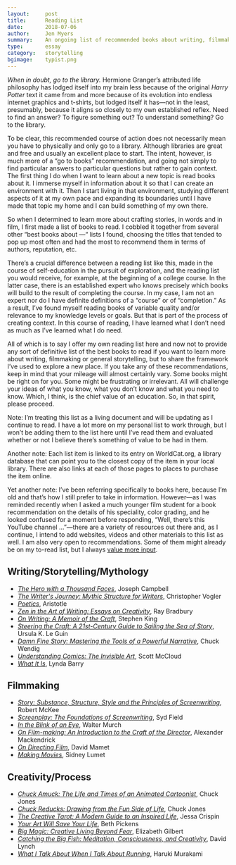 ```yaml
---
layout:     post
title:      Reading List 
date:       2018-07-06
author:     Jen Myers
summary:    An ongoing list of recommended books about writing, filmmaking and storytelling
type:       essay
category:   storytelling
bgimage:    typist.png
---
```


_When in doubt, go to the library._ Hermione Granger’s attributed life philosophy has lodged itself into my brain less because of the original _Harry Potter_ text it came from and more because of its evolution into endless internet graphics and t-shirts, but lodged itself it has—not in the least, presumably, because it aligns so closely to my own established reflex. Need to find an answer? To figure something out? To understand something? Go to the library.

To be clear, this recommended course of action does not necessarily mean you have to physically and only go to a library. Although libraries are great and free and usually an excellent place to start. The intent, however, is much more of a “go to books” recommendation, and going not simply to find particular answers to particular questions but rather to gain context. The first thing I do when I want to learn about a new topic is read books about it. I immerse myself in information about it so that I can create an environment with it. Then I start living in that environment, studying different aspects of it at my own pace and expanding its boundaries until I have made that topic my home and I can build something of my own there.

So when I determined to learn more about crafting stories, in words and in film, I first made a list of books to read. I cobbled it together from several other “best books about —“ lists I found, choosing the titles that tended to pop up most often and had the most to recommend them in terms of authors, reputation, etc.

There’s a crucial difference between a reading list like this, made in the course of self-education in the pursuit of exploration, and the reading list you would receive, for example, at the beginning of a college course. In the latter case, there is an established expert who knows precisely which books will build to the result of completing the course. In my case, I am not an expert nor do I have definite definitions of a “course” or of “completion.” As a result, I’ve found myself reading books of variable quality and/or relevance to my knowledge levels or goals. But that is part of the process of creating context. In this course of reading, I have learned what I don’t need as much as I’ve learned what I do need.

All of which is to say I offer my own reading list here and now not to provide any sort of definitive list of the best books to read if you want to learn more about writing, filmmaking or general storytelling, but to share the framework I’ve used to explore a new place. If you take any of these recommendations, keep in mind that your mileage will almost certainly vary. Some books might be right on for you. Some might be frustrating or irrelevant. All will challenge your ideas of what you know, what you don’t know and what you need to know. Which, I think, is the chief value of an education. So, in that spirit, please proceed.

Note: I’m treating this list as a living document and will be updating as I continue to read. I have a lot more on my personal list to work through, but I won’t be adding them to the list here until I’ve read them and evaluated whether or not I believe there’s something of value to be had in them.

Another note: Each list item is linked to its entry on WorldCat.org, a library database that can point you to the closest copy of the item in your local library. There are also links at each of those pages to places to purchase the item online.

Yet another note: I’ve been referring specifically to books here, because I’m old and that’s how I still prefer to take in information. However—as I was reminded recently when I asked a much younger film student for a book recommendation on the details of his speciality, color grading, and he looked confused for a moment before responding, “Well, there’s this YouTube channel …”—there are a variety of resources out there and, as I continue, I intend to add websites, videos and other materials to this list as well. I am also very open to recommendations. Some of them might already be on my to-read list, but I always <a href="mailto:hello@jenmyers.net">value more input</a>.

<h2 class='section-heading'>Writing/Storytelling/Mythology</h2>

- [_The Hero with a Thousand Faces_](https://www.worldcat.org/title/hero-with-a-thousand-faces/oclc/1005558146), Joseph Campbell
- [_The Writer's Journey: Mythic Structure for Writers_](https://www.worldcat.org/title/writers-journey-mythic-structure-for-writers/oclc/989864346), Christopher Vogler
- [_Poetics_](https://www.worldcat.org/title/poetics/oclc/844031478), Aristotle
- [_Zen in the Art of Writing: Essays on Creativity_](https://www.worldcat.org/title/zen-in-the-art-of-writing/oclc/921822606), Ray Bradbury
- [_On Writing: A Memoir of the Craft_](https://www.worldcat.org/title/on-writing-a-memoir-of-the-craft/oclc/797482180), Stephen King
- [_Steering the Craft: A 21st-Century Guide to Sailing the Sea of Story_](https://www.worldcat.org/title/steering-the-craft-a-twenty-first-century-guide-to-sailing-the-sea-of-story/oclc/902766840), Ursula K. Le Guin
- [_Damn Fine Story: Mastering the Tools of a Powerful Narrative_](https://www.worldcat.org/title/damn-fine-story-mastering-the-tools-of-a-powerful-narrative/oclc/1026688742), Chuck Wendig
- [_Understanding Comics: The Invisible Art_](https://www.worldcat.org/title/understanding-comics-the-invisible-art/oclc/1006501327), Scott McCloud
- [_What It Is_](https://www.worldcat.org/title/what-it-is/oclc/932377743), Lynda Barry

<h2 class='section-heading'>Filmmaking</h2>

- [_Story: Substance, Structure, Style and the Principles of Screenwriting_](https://www.worldcat.org/title/story-substance-structure-style-and-the-principles-of-screenwriting/oclc/919008456), Robert McKee
- [_Screenplay: The Foundations of Screenwriting_](https://www.worldcat.org/title/screenplay-the-foundations-of-screenwriting/oclc/60550814), Syd Field
- [_In the Blink of an Eye_](https://www.worldcat.org/title/in-the-blink-of-an-eye/oclc/982681987), Walter Murch
- [_On Film-making: An Introduction to the Craft of the Director_](https://www.worldcat.org/title/on-film-making-an-introduction-to-the-craft-of-the-director/oclc/951362482), Alexander Mackendrick
- [_On Directing Film_](https://www.worldcat.org/title/on-directing-film/oclc/832622525), David Mamet
- [_Making Movies_](https://www.worldcat.org/title/making-movies/oclc/680643563), Sidney Lumet

<h2 class='section-heading'>Creativity/Process</h2>

- [_Chuck Amuck: The Life and Times of an Animated Cartoonist_](https://www.worldcat.org/title/chuck-amuck-the-life-and-times-of-an-animated-cartoonist/oclc/664363346), Chuck Jones
- [_Chuck Reducks: Drawing from the Fun Side of Life_](https://www.worldcat.org/title/chuck-reducks/oclc/60190215), Chuck Jones
- [_The Creative Tarot: A Modern Guide to an Inspired Life_](https://www.worldcat.org/title/creative-tarot-a-modern-guide-to-an-inspired-life/oclc/991440591), Jessa Crispin
- [_Your Art Will Save Your Life_](https://www.worldcat.org/title/your-art-will-save-your-life/oclc/1006315881), Beth Pickens
- [_Big Magic: Creative Living Beyond Fear_](https://www.worldcat.org/title/big-magic-creative-living-beyond-fear/oclc/952547025), Elizabeth Gilbert
- [_Catching the Big Fish: Meditation, Consciousness, and Creativity_](https://www.worldcat.org/title/catching-the-big-fish-meditation-consciousness-and-creativity/oclc/957615230), David Lynch
- [_What I Talk About When I Talk About Running_](https://www.worldcat.org/title/what-i-talk-about-when-i-talk-about-running/oclc/1033535994), Haruki Murakami
